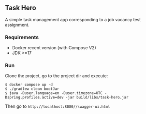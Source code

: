 ## Task Hero

A simple task management app corresponding to a job vacancy test assignment.

### Requirements
- Docker recent version (with Compose V2)
- JDK >=17

### Run
Clone the project, go to the project dir and execute:
```shell
$ docker compose up -d
$ ./gradlew clean bootJar
$ java -Duser.language=en -Duser.timezone=UTC -Dspring.profiles.active=dev -jar build/libs/task-hero.jar
```
Then go to `http://localhost:8080//swagger-ui.html`
